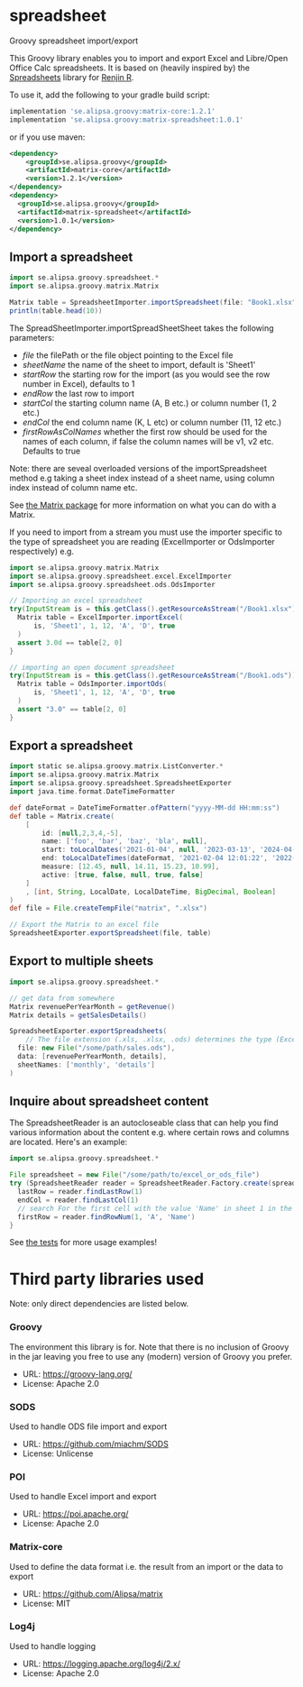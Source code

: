 # spreadsheet
Groovy spreadsheet import/export

This Groovy library enables you to import and export Excel and Libre/Open Office Calc spreadsheets.
It is based on (heavily inspired by) the [Spreadsheets](https://github.com/Alipsa/spreadsheets) library 
for [Renjin R](https://github.com/bedatadriven/renjin).

To use it, add the following to your gradle build script: 
```groovy
implementation 'se.alipsa.groovy:matrix-core:1.2.1'
implementation 'se.alipsa.groovy:matrix-spreadsheet:1.0.1'
```
or if you use maven:
```xml
<dependency>
    <groupId>se.alipsa.groovy</groupId>
    <artifactId>matrix-core</artifactId>
    <version>1.2.1</version>
</dependency>
<dependency>
  <groupId>se.alipsa.groovy</groupId>
  <artifactId>matrix-spreadsheet</artifactId>
  <version>1.0.1</version>
</dependency>
```

## Import a spreadsheet
```groovy
import se.alipsa.groovy.spreadsheet.*
import se.alipsa.groovy.matrix.Matrix

Matrix table = SpreadsheetImporter.importSpreadsheet(file: "Book1.xlsx", endRow: 11, endCol: 4)
println(table.head(10))
```
The SpreadSheetImporter.importSpreadSheetSheet takes the following parameters:
- _file_ the filePath or the file object pointing to the Excel file
- _sheetName_ the name of the sheet to import, default is 'Sheet1'
- _startRow_ the starting row for the import (as you would see the row number in Excel), defaults to 1
- _endRow_ the last row to import
- _startCol_ the starting column name (A, B etc.) or column number (1, 2 etc.)
- _endCol_ the end column name (K, L etc) or column number (11, 12 etc.)
- _firstRowAsColNames_ whether the first row should be used for the names of each column, if false the column names will be v1, v2 etc. Defaults to true

Note: there are seveal overloaded versions of the importSpreadsheet method e.g taking a sheet index instead of a sheet name,
using column index instead of column name etc.

See [the Matrix package](https://github.com/Alipsa/matrix) for more information on what you can do with a Matrix.

If you need to import from a stream you must use the importer specific to the type of spreadsheet you are reading 
(ExcelImporter or OdsImporter respectively) e.g.

```groovy
import se.alipsa.groovy.matrix.Matrix
import se.alipsa.groovy.spreadsheet.excel.ExcelImporter
import se.alipsa.groovy.spreadsheet.ods.OdsImporter

// Importing an excel spreadsheet
try(InputStream is = this.getClass().getResourceAsStream("/Book1.xlsx")) {
  Matrix table = ExcelImporter.importExcel(
      is, 'Sheet1', 1, 12, 'A', 'D', true
  )
  assert 3.0d == table[2, 0]
}

// importing an open document spreadsheet
try(InputStream is = this.getClass().getResourceAsStream("/Book1.ods")) {
  Matrix table = OdsImporter.importOds(
      is, 'Sheet1', 1, 12, 'A', 'D', true
  )
  assert "3.0" == table[2, 0]
}
```

## Export a spreadsheet

```groovy
import static se.alipsa.groovy.matrix.ListConverter.*
import se.alipsa.groovy.matrix.Matrix
import se.alipsa.groovy.spreadsheet.SpreadsheetExporter
import java.time.format.DateTimeFormatter

def dateFormat = DateTimeFormatter.ofPattern("yyyy-MM-dd HH:mm:ss")
def table = Matrix.create(
    [
        id: [null,2,3,4,-5],
        name: ['foo', 'bar', 'baz', 'bla', null],
        start: toLocalDates('2021-01-04', null, '2023-03-13', '2024-04-15', '2025-05-20'),
        end: toLocalDateTimes(dateFormat, '2021-02-04 12:01:22', '2022-03-12 13:14:15', '2023-04-13 15:16:17', null, '2025-06-20 17:18:19'),
        measure: [12.45, null, 14.11, 15.23, 10.99],
        active: [true, false, null, true, false]
    ]
    , [int, String, LocalDate, LocalDateTime, BigDecimal, Boolean]
)
def file = File.createTempFile("matrix", ".xlsx")

// Export the Matrix to an excel file
SpreadsheetExporter.exportSpreadsheet(file, table)
```

## Export to multiple sheets

```groovy
import se.alipsa.groovy.spreadsheet.*

// get data from somewhere
Matrix revenuePerYearMonth = getRevenue() 
Matrix details = getSalesDetails()

SpreadsheetExporter.exportSpreadsheets(
    // The file extension (.xls, .xlsx, .ods) determines the type (Excel or Calc)
  file: new File("/some/path/sales.ods"),
  data: [revenuePerYearMonth, details],
  sheetNames: ['monthly', 'details']
)
```

## Inquire about spreadsheet content
The SpreadsheetReader is an autocloseable class that can help you find various information about the
content e.g. where certain rows and columns are located. Here's an example:
```groovy
import se.alipsa.groovy.spreadsheet.*

File spreadsheet = new File("/some/path/to/excel_or_ods_file")
try (SpreadsheetReader reader = SpreadsheetReader.Factory.create(spreadsheet)) {
  lastRow = reader.findLastRow(1)
  endCol = reader.findLastCol(1)
  // search For the first cell with the value 'Name' in sheet 1 in the A column:
  firstRow = reader.findRowNum(1, 'A', 'Name') 
}
```

See [the tests](https://github.com/Alipsa/spreadsheet/tree/main/src/test/groovy/spreadsheet) for more usage examples!

# Third party libraries used
Note: only direct dependencies are listed below.

### Groovy
The environment this library is for. Note that there is no inclusion of Groovy in the jar leaving you free to use
any (modern) version of Groovy you prefer.
- URL: https://groovy-lang.org/
- License: Apache 2.0

### SODS 
Used to handle ODS file import and export
- URL: https://github.com/miachm/SODS
- License: Unlicense

### POI
Used to handle Excel import and export
- URL: https://poi.apache.org/
- License: Apache 2.0

### Matrix-core
Used to define the data format i.e. the result from an import or the data to export
- URL: https://github.com/Alipsa/matrix
- License: MIT

### Log4j
Used to handle logging
- URL: https://logging.apache.org/log4j/2.x/
- License: Apache 2.0